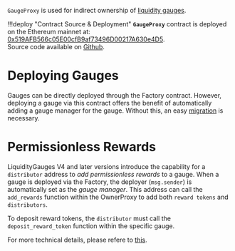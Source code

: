 `GaugeProxy` is used for indirect ownership of [liquidity gauges](../LiquidityGaugesAndMintingCRV/overview.md).

!!!deploy "Contract Source & Deployment"
    **`GaugeProxy`** contract is deployed on the Ethereum mainnet at: [0x519AFB566c05E00cfB9af73496D00217A630e4D5](https://etherscan.io/address/0x519AFB566c05E00cfB9af73496D00217A630e4D5#code).  
    Source code available on [Github](https://github.com/curvefi/curve-dao-contracts/blob/master/contracts/GaugeProxy.vy).


# Deploying Gauges
Gauges can be directly deployed through the Factory contract. However, deploying a gauge via this contract offers the benefit of automatically adding a gauge manager for the gauge. Without this, an easy [migration](#migrate_gauge_manager) is necessary.

# Permissionless Rewards 
LiquidityGauges V4 and later versions introduce the capability for a `distributor` address to *add permissionless rewards* to a gauge. When a gauge is deployed via the Factory, the deployer (`msg.sender`) is automatically set as the *gauge manager*. This address can call the `add_rewards` function within the OwnerProxy to add both `reward tokens` and `distributors`.

To deposit reward tokens, the `distributor` must call the `deposit_reward_token` function within the specific gauge.

For more technical details, please refere to [this](../LiquidityGaugesAndMintingCRV/gauges/PermissionlessRewards.md).
